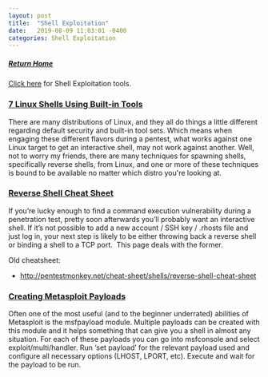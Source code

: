 ```yaml
---
layout: post
title:  "Shell Exploitation"
date:   2019-08-09 11:03:01 -0400
categories: Shell Exploitation
---
```

##### [Return Home](https://thegetch.github.io/penetration/testing/resources/2019/08/09/Home/)

[Click here](https://thegetch.github.io/PenetrationTestingResources/ShellExploitationTools) for Shell Exploitation tools.

### [7 Linux Shells Using Built-in Tools](https://www.lanmaster53.com/2011/05/7-linux-shells-using-built-in-tools/)

There are many distributions of Linux, and they all do things a little different regarding default security and built-in tool sets. Which means when engaging these different flavors during a pentest, what works against one Linux target to get an interactive shell, may not work against another. Well, not to worry my friends, there are many techniques for spawning shells, specifically reverse shells, from Linux, and one or more of these techniques is bound to be available no matter which distro you're looking at.

### [Reverse Shell Cheat Sheet](https://github.com/swisskyrepo/PayloadsAllTheThings/blob/master/Methodology%20and%20Resources/Reverse%20Shell%20Cheatsheet.md)

If you’re lucky enough to find a command execution vulnerability during a penetration test, pretty soon afterwards you’ll probably want an interactive shell.
If it’s not possible to add a new account / SSH key / .rhosts file and just log in, your next step is likely to be either throwing back a reverse shell or binding a shell to a TCP port.  This page deals with the former.

Old cheatsheet:
  * <http://pentestmonkey.net/cheat-sheet/shells/reverse-shell-cheat-sheet>

### [Creating Metasploit Payloads](https://netsec.ws/?p=331)

Often one of the most useful (and to the beginner underrated) abilities of Metasploit is the msfpayload module. Multiple payloads can be created with this module and it helps something that can give you a shell in almost any situation. For each of these payloads you can go into msfconsole and select exploit/multi/handler. Run ‘set payload’ for the relevant payload used and configure all necessary options (LHOST, LPORT, etc). Execute and wait for the payload to be run.
